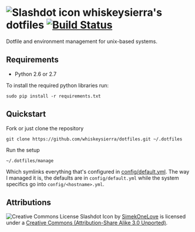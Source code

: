 # ![Slashdot icon](https://raw.github.com/whiskeysierra/dotfiles/master/icon.png) whiskeysierra's dotfiles [![Build Status](https://travis-ci.org/whiskeysierra/dotfiles.png?branch=master)](http://travis-ci.org/whiskeysierra/dotfiles)

Dotfile and environment management for unix-based systems.

## Requirements

- Python 2.6 or 2.7
 
To install the required python libraries run:
    
    sudo pip install -r requirements.txt

## Quickstart
Fork or just clone the repository

    git clone https://github.com/whiskeysierra/dotfiles.git ~/.dotfiles
    
Run the setup

    ~/.dotfiles/manage

Which symlinks everything that's configured in [config/default.yml](https://github.com/whiskeysierra/dotfiles/blob/master/config/default.yml).
The way I managed it is, the defaults are in `config/default.yml` while the system specifics go into `config/<hostname>.yml`.

## Attributions
![Creative Commons License](http://i.creativecommons.org/l/by-sa/3.0/80x15.png)
Slashdot Icon by [SimekOneLove](http://www.iconarchive.com/show/modern-web-icons-by-simekonelove/slashdot-icon.html) is licensed under a
[Creative Commons (Attribution-Share Alike 3.0 Unported)](http://creativecommons.org/licenses/by-sa/3.0/).

